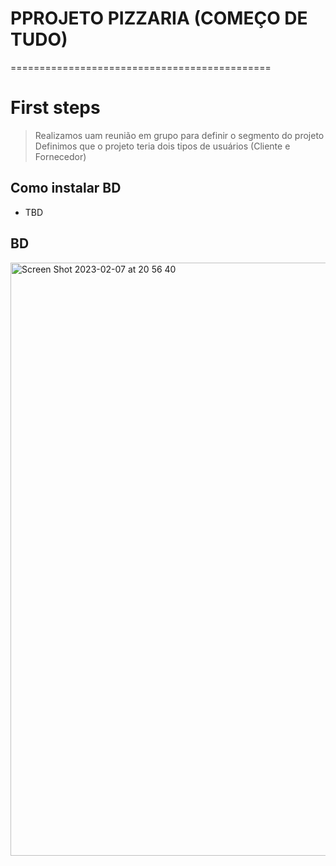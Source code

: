 # PPROJETO PIZZARIA (COMEÇO DE TUDO)
=============================================
# First steps
> Realizamos uam reunião em grupo para definir o segmento do projeto
> Definimos que o projeto teria dois tipos de usuários (Cliente e Fornecedor)

## Como instalar BD
- TBD

## BD

<img width="949" alt="Screen Shot 2023-02-07 at 20 56 40" src="https://user-images.githubusercontent.com/9625734/217394083-70003327-c796-4c89-b880-c4aaec0caacd.png">
